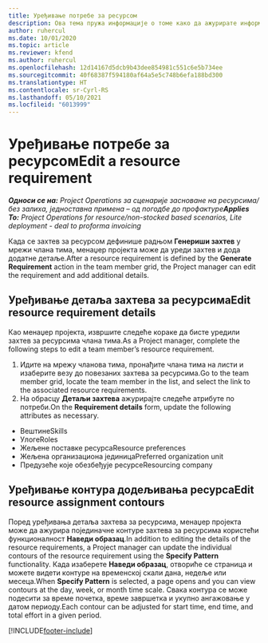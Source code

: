 ```yaml
---
title: Уређивање потребе за ресурсом
description: Ова тема пружа информације о томе како да ажурирате информације захтева за ресурсима.
author: ruhercul
ms.date: 10/01/2020
ms.topic: article
ms.reviewer: kfend
ms.author: ruhercul
ms.openlocfilehash: 12d14167d5dcb9b43dee854981c551c6e5b734ee
ms.sourcegitcommit: 40f68387f594180af64a5e5c748b6efa188bd300
ms.translationtype: HT
ms.contentlocale: sr-Cyrl-RS
ms.lasthandoff: 05/10/2021
ms.locfileid: "6013999"
---
```

# <a name="edit-a-resource-requirement"></a><span data-ttu-id="11470-103">Уређивање потребе за ресурсом</span><span class="sxs-lookup"><span data-stu-id="11470-103">Edit a resource requirement</span></span>

<span data-ttu-id="11470-104">_**Односи се на:** Project Operations за сценарије засноване на ресурсима/без залиха, једноставна примена – од погодбе до профактуре_</span><span class="sxs-lookup"><span data-stu-id="11470-104">_**Applies To:** Project Operations for resource/non-stocked based scenarios, Lite deployment - deal to proforma invoicing_</span></span>

<span data-ttu-id="11470-105">Када се захтев за ресурсом дефинише радњом **Генериши захтев** у мрежи члана тима, менаџер пројекта може да уреди захтев и дода додатне детаље.</span><span class="sxs-lookup"><span data-stu-id="11470-105">After a resource requirement is defined by the **Generate Requirement** action in the team member grid, the Project manager can edit the requirement and add additional details.</span></span>

## <a name="edit-resource-requirement-details"></a><span data-ttu-id="11470-106">Уређивање детаља захтева за ресурсима</span><span class="sxs-lookup"><span data-stu-id="11470-106">Edit resource requirement details</span></span>

<span data-ttu-id="11470-107">Као менаџер пројекта, извршите следеће кораке да бисте уредили захтев за ресурсима члана тима.</span><span class="sxs-lookup"><span data-stu-id="11470-107">As a Project manager, complete the following steps to edit a team member’s resource requirement.</span></span>

1. <span data-ttu-id="11470-108">Идите на мрежу чланова тима, пронађите члана тима на листи и изаберите везу до повезаних захтева за ресурсима.</span><span class="sxs-lookup"><span data-stu-id="11470-108">Go to the team member grid, locate the team member in the list, and select the link to the associated resource requirements.</span></span>
2. <span data-ttu-id="11470-109">На обрасцу **Детаљи захтева** ажурирајте следеће атрибуте по потреби.</span><span class="sxs-lookup"><span data-stu-id="11470-109">On the **Requirement details** form, update the following attributes as necessary.</span></span>

- <span data-ttu-id="11470-110">Вештине</span><span class="sxs-lookup"><span data-stu-id="11470-110">Skills</span></span>
- <span data-ttu-id="11470-111">Улоге</span><span class="sxs-lookup"><span data-stu-id="11470-111">Roles</span></span>
- <span data-ttu-id="11470-112">Жељене поставке ресурса</span><span class="sxs-lookup"><span data-stu-id="11470-112">Resource preferences</span></span>
- <span data-ttu-id="11470-113">Жељена организациона јединица</span><span class="sxs-lookup"><span data-stu-id="11470-113">Preferred organization unit</span></span>
- <span data-ttu-id="11470-114">Предузеће које обезбеђује ресурсе</span><span class="sxs-lookup"><span data-stu-id="11470-114">Resourcing company</span></span>

## <a name="edit-resource-assignment-contours"></a><span data-ttu-id="11470-115">Уређивање контура додељивања ресурса</span><span class="sxs-lookup"><span data-stu-id="11470-115">Edit resource assignment contours</span></span>

<span data-ttu-id="11470-116">Поред уређивања детаља захтева за ресурсима, менаџер пројекта може да ажурира појединачне контуре захтева за ресурсима користећи функционалност **Наведи образац**.</span><span class="sxs-lookup"><span data-stu-id="11470-116">In addition to editing the details of the resource requirements, a Project manager can update the individual contours of the resource requirement using the **Specify Pattern** functionality.</span></span> <span data-ttu-id="11470-117">Када изаберете **Наведи образац**, отвориће се страница и можете видети контуре на временској скали дана, недеље или месеца.</span><span class="sxs-lookup"><span data-stu-id="11470-117">When **Specify Pattern** is selected, a page opens and you can view contours at the day, week, or month time scale.</span></span> <span data-ttu-id="11470-118">Свака контура се може подесити за време почетка, време завршетка и укупно ангажовање у датом периоду.</span><span class="sxs-lookup"><span data-stu-id="11470-118">Each contour can be adjusted for start time, end time, and total effort in a given period.</span></span>

[!INCLUDE[footer-include](../includes/footer-banner.md)]